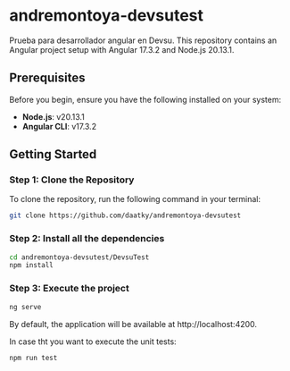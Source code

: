 # andremontoya-devsutest

Prueba para desarrollador angular en Devsu.
This repository contains an Angular project setup with Angular 17.3.2 and Node.js 20.13.1.

## Prerequisites

Before you begin, ensure you have the following installed on your system:

- **Node.js**: v20.13.1
- **Angular CLI**: v17.3.2

## Getting Started

### Step 1: Clone the Repository

To clone the repository, run the following command in your terminal:

```bash
git clone https://github.com/daatky/andremontoya-devsutest
```

### Step 2: Install all the dependencies

```bash
cd andremontoya-devsutest/DevsuTest
npm install
```

### Step 3: Execute the project
```bash
ng serve 
```

By default, the application will be available at http://localhost:4200.

In case tht you want to execute the unit tests:

```bash
npm run test
```
